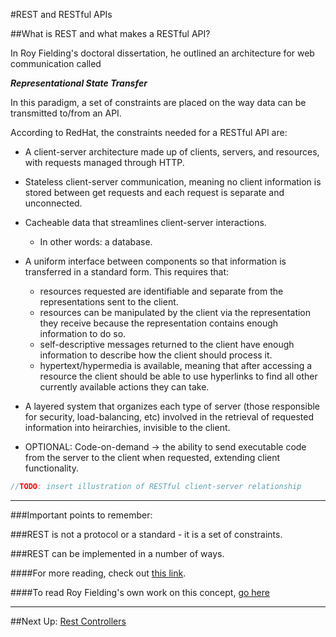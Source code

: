 #REST and RESTful APIs

##What is REST and what makes a RESTful API?

In Roy Fielding's doctoral dissertation, he outlined an architecture for web communication called

***Representational State Transfer***

In this paradigm, a set of constraints are placed on the way 
data can be transmitted to/from an API.

According to RedHat, the constraints needed for a RESTful API are:

- A client-server architecture made up of clients, servers, and resources, with requests managed through HTTP.

- Stateless client-server communication, meaning no client information is stored between get requests and each request is separate and unconnected.

- Cacheable data that streamlines client-server interactions.
    - In other words: a database.

- A uniform interface between components so that information is transferred in a standard form. This requires that:
    - resources requested are identifiable and separate from the representations sent to the client.
    - resources can be manipulated by the client via the representation they receive because the representation contains enough information to do so.
    - self-descriptive messages returned to the client have enough information to describe how the client should process it.
    - hypertext/hypermedia is available, meaning that after accessing a resource the client should be able to use hyperlinks to find all other currently available actions they can take.
    
- A layered system that organizes each type of server (those responsible for security, load-balancing, etc) involved in the retrieval of requested information into heirarchies, invisible to the client.

- OPTIONAL: Code-on-demand -> the ability to send executable code from the server to the client when requested, extending client functionality.

```JAVA
//TODO: insert illustration of RESTful client-server relationship
```


---
###Important points to remember: 

###REST is not a protocol or a standard - it is a set of constraints.

###REST can be implemented in a number of ways.


####For more reading, check out [this link](https://www.redhat.com/en/topics/api/what-is-a-rest-api).

####To read Roy Fielding's own work on this concept, [go here](https://www.ics.uci.edu/~fielding/pubs/dissertation/rest_arch_style.htm)

---
##Next Up: [Rest Controllers](6-rest-controllers.md)

